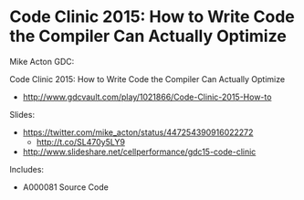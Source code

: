 # Code Clinic 2015: How to Write Code the Compiler Can Actually Optimize

Mike Acton GDC:

Code Clinic 2015: How to Write Code the Compiler Can Actually Optimize
* http://www.gdcvault.com/play/1021866/Code-Clinic-2015-How-to

Slides:
* https://twitter.com/mike_acton/status/447254390916022272
  * http://t.co/SL470y5LY9
* http://www.slideshare.net/cellperformance/gdc15-code-clinic

Includes:

* A000081 Source Code

